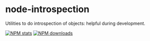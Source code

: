 # node-introspection
Utilities to do introspection of objects: helpful during development.

[![NPM stats](https://nodei.co/npm/introspection.png?downloads=true)](https://nodei.co/npm/introspection/)
[![NPM downloads](https://nodei.co/npm-dl/introspection.png)](https://nodei.co/npm/introspection/)
